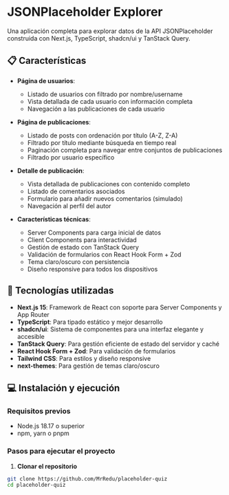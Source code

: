 # JSONPlaceholder Explorer

Una aplicación completa para explorar datos de la API JSONPlaceholder construida con Next.js, TypeScript, shadcn/ui y TanStack Query.

## 📋 Características

- **Página de usuarios**:

  - Listado de usuarios con filtrado por nombre/username
  - Vista detallada de cada usuario con información completa
  - Navegación a las publicaciones de cada usuario

- **Página de publicaciones**:

  - Listado de posts con ordenación por título (A-Z, Z-A)
  - Filtrado por título mediante búsqueda en tiempo real
  - Paginación completa para navegar entre conjuntos de publicaciones
  - Filtrado por usuario específico

- **Detalle de publicación**:

  - Vista detallada de publicaciones con contenido completo
  - Listado de comentarios asociados
  - Formulario para añadir nuevos comentarios (simulado)
  - Navegación al perfil del autor

- **Características técnicas**:
  - Server Components para carga inicial de datos
  - Client Components para interactividad
  - Gestión de estado con TanStack Query
  - Validación de formularios con React Hook Form + Zod
  - Tema claro/oscuro con persistencia
  - Diseño responsive para todos los dispositivos

## 🚀 Tecnologías utilizadas

- **Next.js 15**: Framework de React con soporte para Server Components y App Router
- **TypeScript**: Para tipado estático y mejor desarrollo
- **shadcn/ui**: Sistema de componentes para una interfaz elegante y accesible
- **TanStack Query**: Para gestión eficiente de estado del servidor y caché
- **React Hook Form + Zod**: Para validación de formularios
- **Tailwind CSS**: Para estilos y diseño responsive
- **next-themes**: Para gestión de temas claro/oscuro

## 💻 Instalación y ejecución

### Requisitos previos

- Node.js 18.17 o superior
- npm, yarn o pnpm

### Pasos para ejecutar el proyecto

1. **Clonar el repositorio**

```bash
git clone https://github.com/MrRedu/placeholder-quiz
cd placeholder-quiz
```
